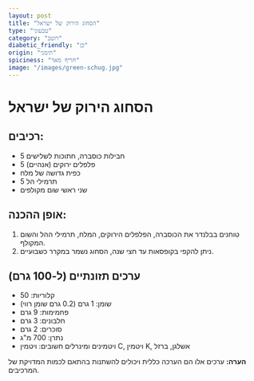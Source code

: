 ```yaml
---
layout: post
title: "הסחוג הירוק של ישראל"
type: "טבעוני"
category: "רוטב"
diabetic_friendly: "כן"
origin: "תימני"
spiciness: "חריף מאד"
image: "/images/green-schug.jpg"
---
```

# הסחוג הירוק של ישראל

## רכיבים:
- 5 חבילות כוסברה, חתוכות לשלישים
- 5 פלפלים ירוקים (אנהיים)
- כפית גדושה של מלח
- 5 תרמילי הל
- שני ראשי שום מקולפים

## אופן ההכנה:
1. טוחנים בבלנדר את הכוסברה, הפלפלים הירוקים, המלח, תרמילי ההל והשום המקולף.
2. ניתן להקפי בקופסאות עד חצי שנה, הסחוג נשמר במקרר כשבועיים.

## ערכים תזונתיים (ל-100 גרם)
- קלוריות: 50
- שומן: 1 גרם (0.2 גרם שומן רווי)
- פחמימות: 9 גרם
- חלבונים: 3 גרם
- סוכרים: 2 גרם
- נתרן: 700 מ"ג
- ויטמינים ומינרלים חשובים: ויטמין C, ויטמין K, אשלגן, ברזל

**הערה:** ערכים אלו הם הערכה כללית ויכולים להשתנות בהתאם לכמות המדויקת של המרכיבים.
